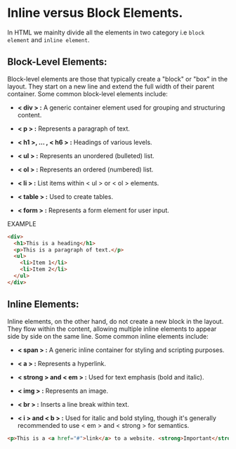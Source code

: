 # Inline versus Block Elements.

In HTML we mainlty divide all the elements in two category i.e `block element` and `inline element`.

## Block-Level Elements:

Block-level elements are those that typically create a "block" or "box" in the layout. They start on a new line and extend the full width of their parent container. Some common block-level elements include:

* **< div >  :** A generic container element used for grouping and structuring content.

* **< p >  :** Represents a paragraph of text.

* **< h1 >, ... , < h6 >  :** Headings of various levels.

* **< ul >  :** Represents an unordered (bulleted) list.

* **< ol >  :** Represents an ordered (numbered) list.

* **< li >  :** List items within < ul > or < ol > elements.

* **< table >  :** Used to create tables.

* **< form >  :** Represents a form element for user input.

EXAMPLE
```HTML
<div>
  <h1>This is a heading</h1>
  <p>This is a paragraph of text.</p>
  <ul>
    <li>Item 1</li>
    <li>Item 2</li>
  </ul>
</div>
```

## Inline Elements:

Inline elements, on the other hand, do not create a new block in the layout. They flow within the content, allowing multiple inline elements to appear side by side on the same line. Some common inline elements include:

* **< span >  :** A generic inline container for styling and scripting purposes.

* **< a >  :** Represents a hyperlink.

* **< strong > and < em >  :** Used for text emphasis (bold and italic).

* **< img >  :** Represents an image.

* **< br >  :** Inserts a line break within text.

* **< i > and < b >  :** Used for italic and bold styling, though it's generally recommended to use < em > and < strong > for semantics.

```HTML
<p>This is a <a href="#">link</a> to a website. <strong>Important</strong> information here.</p>
```